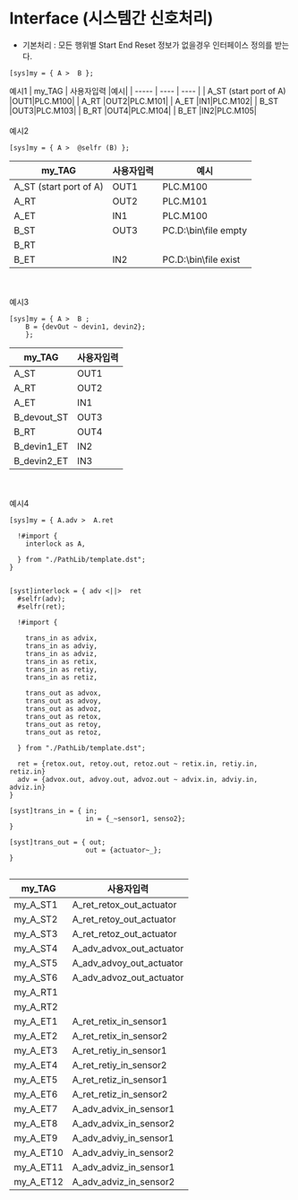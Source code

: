 # Interface (시스템간 신호처리)

  - 기본처리 : 모든 행위별 Start End Reset 정보가 없을경우 인터페이스 정의를 받는다.
```
[sys]my = { A >  B }; 
```
예시1
| my_TAG | 사용자입력  |예시|
| ----- | ----   | ----   | 
| A_ST (start port of A) |OUT1|PLC.M100|
| A_RT |OUT2|PLC.M101|
| A_ET |IN1|PLC.M102|
| B_ST |OUT3|PLC.M103|
| B_RT |OUT4|PLC.M104|
| B_ET |IN2|PLC.M105|
</br></br>
예시2

```
[sys]my = { A >  @selfr (B) }; 
```
| my_TAG | 사용자입력  |예시|
| ----- | ----   | ----   | 
| A_ST (start port of A) |OUT1|PLC.M100|
| A_RT |OUT2|PLC.M101|
| A_ET |IN1|PLC.M100|
| B_ST |OUT3|PC.D:\bin\file empty|
| B_RT |||
| B_ET |IN2|PC.D:\bin\file exist|
</br></br>
예시3
```
[sys]my = { A >  B ;
    B = {devOut ~ devin1, devin2};
    }; 
```
| my_TAG | 사용자입력  |
| ----- | ----   | 
| A_ST |OUT1|
| A_RT |OUT2|
| A_ET |IN1|
| B_devout_ST |OUT3|
| B_RT |OUT4|
| B_devin1_ET |IN2|
| B_devin2_ET |IN3|

</br></br>
예시4
```
[sys]my = { A.adv >  A.ret 

  !#import {
    interlock as A,

  } from "./PathLib/template.dst";
}
```
```

[syst]interlock = { adv <||>  ret 
  #selfr(adv);
  #selfr(ret);

  !#import {

    trans_in as advix,
    trans_in as adviy,
    trans_in as adviz,
    trans_in as retix,
    trans_in as retiy,
    trans_in as retiz,

    trans_out as advox,
    trans_out as advoy,
    trans_out as advoz,
    trans_out as retox,
    trans_out as retoy,
    trans_out as retoz,

  } from "./PathLib/template.dst";
  
  ret = {retox.out, retoy.out, retoz.out ~ retix.in, retiy.in, retiz.in}
  adv = {advox.out, advoy.out, advoz.out ~ advix.in, adviy.in, adviz.in}
}

[syst]trans_in = { in; 
                   in = {_~sensor1, senso2};
}

[syst]trans_out = { out; 
                   out = {actuator~_};
}


```
| my_TAG | 사용자입력  |
| ----- | ----   | 
|   my_A_ST1|      A_ret_retox_out_actuator|OUT1|
|   my_A_ST2|      A_ret_retoy_out_actuator|OUT2|
|   my_A_ST3|      A_ret_retoz_out_actuator|OUT3|
|   my_A_ST4|      A_adv_advox_out_actuator|OUT4|
|   my_A_ST5|      A_adv_advoy_out_actuator|OUT5|
|   my_A_ST6|      A_adv_advoz_out_actuator|OUT6|
|   my_A_RT1 |      |
|   my_A_RT2 |      |
|   my_A_ET1|      A_ret_retix_in_sensor1    |IN1|
|   my_A_ET2|      A_ret_retix_in_sensor2    |IN2|
|   my_A_ET3|      A_ret_retiy_in_sensor1    |IN3|
|   my_A_ET4|      A_ret_retiy_in_sensor2    |IN4|
|   my_A_ET5|      A_ret_retiz_in_sensor1    |IN5|
|   my_A_ET6|      A_ret_retiz_in_sensor2    |IN6|
|   my_A_ET7|      A_adv_advix_in_sensor1    |IN7|
|   my_A_ET8|      A_adv_advix_in_sensor2    |IN8|
|   my_A_ET9|      A_adv_adviy_in_sensor1    |IN9|
|   my_A_ET10|     A_adv_adviy_in_sensor2    |IN10|
|   my_A_ET11|     A_adv_adviz_in_sensor1    |IN11|
|   my_A_ET12|     A_adv_adviz_in_sensor2    |IN12|



